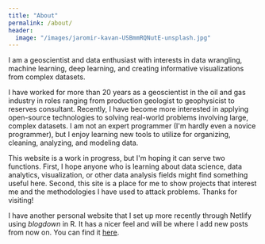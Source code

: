 ```yaml
---
title: "About"
permalink: /about/
header:
  image: "/images/jaromir-kavan-USBmmRQNutE-unsplash.jpg"
---
```

I am a geoscientist and data enthusiast with interests in data wrangling, machine learning, deep learning, and creating informative visualizations from complex datasets.

I have worked for more than 20 years as a geoscientist in the oil and gas industry in roles ranging from production geologist to geophysicist to reserves consultant.  Recently, I have become more interested in applying open-source technologies to solving real-world problems involving large, complex datasets.  I am not an expert programmer (I'm hardly even a novice programmer), but I enjoy learning new tools to utilize for organizing, cleaning, analyzing, and modeling data.

This website is a work in progress, but I'm hoping it can serve two functions.  First, I hope anyone who is learning about data science, data analytics, visualization, or other data analysis fields might find something useful here.  Second, this site is a place for me to show projects that interest me and the methodologies I have used to attack problems.  Thanks for visiting!

I have another personal website that I set up more recently through Netlify using *blogdown* in R.  It has a nicer feel and will be where I add new posts from now on.  You can find it [here](https://andywohlgenant.netlify.app/).
